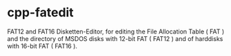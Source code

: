 # cpp-fatedit
FAT12 and FAT16 Disketten-Editor, for editing the File Allocation Table ( FAT ) and the directory of MSDOS disks with 12-bit FAT ( FAT12 ) and of harddisks with 16-bit FAT ( FAT16 ).
